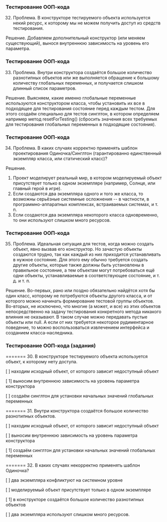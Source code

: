 ### Тестирование ООП-кода

32. Проблема. В конструкторе тестируемого объекта используется некий ресурс, к которому мы не можем получить доступ из средств тестирования.

Решение. Добавляем дополнительный конструктор (или меняем существующий), вынося внутреннюю зависимость на уровень его параметра.

### Тестирование ООП-кода

33. Проблема. Внутри конструктора создаётся большое количество разнотипных объектов или же выполняется обращение к большому количеству глобальных переменных, и получается слишком длинный список параметров.

Решение. Выясняем, какие именно глобальные переменные используются конструктором класса, чтобы установить их все в подходящее для тестирования состояние перед каждым тестом. Для этого создаём специально для тестов синглтон, в котором определяем например метод resetForTesting() (сбросить значения всех требуемых для тестирования глобальных переменных в подходящие состояния).

### Тестирование ООП-кода

34. Проблема. В каких случаях корректно применять шаблон проектирования Одиночка/Синглтон (гарантированно единственный экземпляр класса, или статический класс)?

Решение.

1. Проект моделирует реальный мир, в котором моделируемый объект присутствует только в одном экземпляре (например, Солнце, или главный герой в игре).
2. Если создаются два экземпляра одного и того же класса, то возможны серьёзные системные осложнения -- в частности, в программно-аппаратных комплексах, встраиваемых системах, и т. п.
3. Если создаются два экземпляра некоторого класса одновременно, то они используют слишком много ресурсов.

### Тестирование ООП-кода

35. Проблема. Идеальная ситуация для тестов, когда можно создать объект, явно вызвав его конструктор. Но зачастую объекты создаются трудно, так как каждый из них приходится устанавливать в нужное состояние. Для этого ему обычно требуется создать другие объекты, которые также должны быть установлены в правильное состояние, а тем объектам могут потребоваться ещё одни объекты, устанавливаемые в соответствующее состояние, и т. д. и т. п.

Решение.
Во-первых, рано или поздно обязательно найдётся хотя бы один класс, которому не потребуются объекты другого класса, и от которого можно начинать формирование тестовой группы объектов.
Во-вторых, не исключено, что многие (а может, и все) из этих объектов непосредственно на задачу тестирования конкретного метода никакого влияния не оказывают. В таком случае можно передавать пустые объекты или null. А если от них требуется некоторое рудиментарное поведение, то можно воспользоваться извлечением интерфейса и созданием класса-наследника.

### Тестирование ООП-кода (задания)

======= 30. В конструкторе тестируемого объекта используется объект, к которому нету доступа.

[ ] находим исходный объект, от которого зависит недоступный объект

[ 1] выносим внутреннюю зависимость на уровень параметра конструктора

[ ] создаём синглтон для установки начальных значений глобальных переменных

======= 31. Внутри конструктора создаётся большое количество разнотипных объектов.

[ ] находим исходный объект, от которого зависит недоступный объект

[ ] выносим внутреннюю зависимость на уровень параметра конструктора

[ 1] создаём синглтон для установки начальных значений глобальных переменных

======= 32. В каких случаях некорректно применять шаблон Одиночка?

[ ] два экземпляра конфликтуют на системном уровне

[ ] моделируемый объект присутствует только в одном экземпляре

[ 1] в конструкторе создаётся большое количество разнотипных объектов

[ ] два экземпляра используют слишком много ресурсов.
